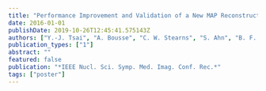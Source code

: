 ```yaml
---
title: "Performance Improvement and Validation of a New MAP Reconstruction Algorithm"
date: 2016-01-01
publishDate: 2019-10-26T12:45:41.575143Z
authors: ["Y.-J. Tsai", "A. Bousse", "C. W. Stearns", "S. Ahn", "B. F. Hutton", "S. Arridge", "K. Thielemans"]
publication_types: ["1"]
abstract: ""
featured: false
publication: "*IEEE Nucl. Sci. Symp. Med. Imag. Conf. Rec.*"
tags: ["poster"]
---
```


